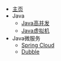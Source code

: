 <!-- - [主页](README.md)
- Java
    - [Java高并发](java/juc.md)
    - [Java虚拟机](java/jvm.md)
- Java微服务
    - [Spring Cloud](micros/sc.md)
    - [Dubble](micros/dubble.md) -->

- [主页](s-java/README.md)
- Java
    - [Java高并发](s-java/java/juc.md)
    - [Java虚拟机](s-java/java/jvm.md)
- Java微服务
    - [Spring Cloud](s-java/micros/sc.md)
    - [Dubble](s-java/micros/dubble.md) 


